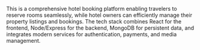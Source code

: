 This is a comprehensive hotel booking platform enabling travelers to reserve rooms seamlessly, while hotel owners can efficiently manage their property listings and bookings. The tech stack combines React for the frontend, Node/Express for the backend, MongoDB for persistent data, and integrates modern services for authentication, payments, and media management.
